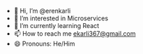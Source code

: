 - 👋 Hi, I’m @erenkarli
- 👀 I’m interested in Microservices
- 🌱 I’m currently learning React
- 📫 How to reach me ekarli367@gmail.com
- 😄 Pronouns: He/Him

<!---
erenkarli/erenkarli is a ✨ special ✨ repository because its `README.md` (this file) appears on your GitHub profile.
You can click the Preview link to take a look at your changes.
--->
